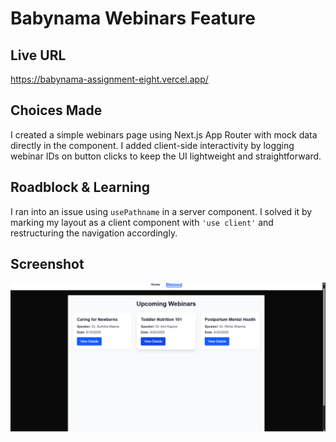 
# Babynama Webinars Feature

## Live URL
https://babynama-assignment-eight.vercel.app/

## Choices Made
I created a simple webinars page using Next.js App Router with mock data directly in the component. I added client-side interactivity by logging webinar IDs on button clicks to keep the UI lightweight and straightforward.

## Roadblock & Learning
I ran into an issue using `usePathname` in a server component. I solved it by marking my layout as a client component with `'use client'` and restructuring the navigation accordingly.

## Screenshot
![Webinars Page Screenshot](./screenshot.png)
